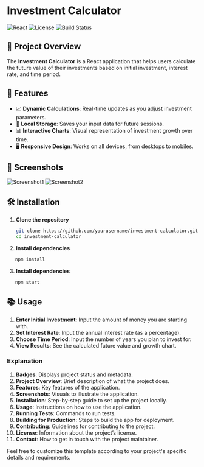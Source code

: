 # Investment Calculator

![React](https://img.shields.io/badge/React-18.0.0-blue.svg)
![License](https://img.shields.io/badge/License-MIT-green.svg)
![Build Status](https://img.shields.io/badge/Build-Passing-brightgreen.svg)

## 🚀 Project Overview

The **Investment Calculator** is a React application that helps users calculate the future value of their investments based on initial investment, interest rate, and time period.

## 🎯 Features

- 📈 **Dynamic Calculations**: Real-time updates as you adjust investment parameters.
- 💾 **Local Storage**: Saves your input data for future sessions.
- 📊 **Interactive Charts**: Visual representation of investment growth over time.
- 🖥️ **Responsive Design**: Works on all devices, from desktops to mobiles.

## 📸 Screenshots

![Screenshot1](screenshots/screenshot1.png)
![Screenshot2](screenshots/screenshot2.png)

## 🛠️ Installation

1. **Clone the repository**

   ```bash
   git clone https://github.com/yourusername/investment-calculator.git
   cd investment-calculator


2. **Install dependencies**

```bash
   npm install 
   ```

3. **Install dependencies**

```bash
   npm start 
   ```
## 📚 Usage

1. **Enter Initial Investment**: Input the amount of money you are starting with.
2. **Set Interest Rate**: Input the annual interest rate (as a percentage).
3. **Choose Time Period**: Input the number of years you plan to invest for.
4. **View Results**: See the calculated future value and growth chart.

### Explanation
1. **Badges**: Displays project status and metadata.
2. **Project Overview**: Brief description of what the project does.
3. **Features**: Key features of the application.
4. **Screenshots**: Visuals to illustrate the application.
5. **Installation**: Step-by-step guide to set up the project locally.
6. **Usage**: Instructions on how to use the application.
7. **Running Tests**: Commands to run tests.
8. **Building for Production**: Steps to build the app for deployment.
9. **Contributing**: Guidelines for contributing to the project.
10. **License**: Information about the project’s license.
11. **Contact**: How to get in touch with the project maintainer.

Feel free to customize this template according to your project's specific details and requirements.
